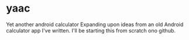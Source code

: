 # yaac
Yet another android calculator
Expanding upon ideas from an old Android calculator app I've written. I'll be starting this
from scratch ono github.
